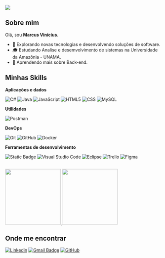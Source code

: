 ![](https://komarev.com/ghpvc/?username=marcusouzz&color=006bed)

## Sobre mim
Olá, sou <strong>Marcus Vinícius</strong>.

- 🤔 Explorando novas tecnologias e desenvolvendo soluções de software.
- 🎓 Estudando Analise e desemvolvimento de sistemas na Universidade da Amazônia - UNAMA.
- 🌱 Aprendendo mais sobre Back-end.

## Minhas Skills

**Aplicações e dados**

![C#](https://img.shields.io/badge/C%23--black?logo=c%23&logoColor=%23512BD4&labelColor=333333&color=333333)
![Java](https://img.shields.io/badge/-Java-333333?style=flat&logo=Java&logoColor=007396)
![JavaScript](https://img.shields.io/badge/-JavaScript-333333?style=flat&logo=javascript)
![HTML5](https://img.shields.io/badge/-HTML5-333333?style=flat&logo=HTML5)
![CSS](https://img.shields.io/badge/-CSS-333333?style=flat&logo=CSS3&logoColor=1572B6)
![MySQL](https://img.shields.io/badge/-MySQL-333333?style=flat&logo=mysql)

**Utilidades**

![Postman](https://img.shields.io/badge/-Postman-333333?style=flat&logo=postman)

**DevOps**

![Git](https://img.shields.io/badge/-Git-333333?style=flat&logo=git)
![GitHub](https://img.shields.io/badge/-GitHub-333333?style=flat&logo=github)
![Docker](https://img.shields.io/badge/-Docker-333333?style=flat&logo=docker)


**Ferramentas de desenvolvimento**

![Static Badge](https://img.shields.io/badge/Visual%20Studio--black?logo=Visual%20Studio&logoColor=%235C2D91&labelColor=333333&color=333333)
![Visual Studio Code](https://img.shields.io/badge/-Visual%20Studio%20Code-333333?style=flat&logo=visual-studio-code&logoColor=007ACC)
![Eclipse](https://img.shields.io/badge/-Eclipse-333333?style=flat&logo=eclipse-ide&logoColor=2C2255)
![Trello](https://img.shields.io/badge/-Trello-333333?style=flat&logo=trello&logoColor=007ACC)
![Figma](https://img.shields.io/badge/-Figma-333333?style=flat&logo=figma&logoColor=007ACC)

<br/>

<a href="https://github.com/marcusouzz" title="Perfil do Marcus">
  <img height="180em" src="https://github-readme-stats.vercel.app/api?username=marcusouzz&theme=dark&show_icons=true" />
  <img height="180em"  src="https://github-readme-stats.vercel.app/api/top-langs/?username=marcusouzz&layout=compact&hide_border=true&title_color=00FFFF&text_color=00FFFF&bg_color=0d1117" />
</a>

## Onde me encontrar

[![Linkedin](https://img.shields.io/badge/-marcusouzz-blue?style=flat-square&logo=Linkedin&logoColor=white&link=https://www.linkedin.com/in/marcusouzz/)](https://www.linkedin.com/in/marcusouzz/)
[![Gmail Badge](https://img.shields.io/badge/-marcusouzz@gmail.com-006bed?style=flat-square&logo=Gmail&logoColor=white&link=mailto:marcusouzz@gmail.com)](mailto:marcusouzz@gmail.com)
[![GitHub](https://img.shields.io/github/followers/marcusouzz?label=follow&style=social)](https://github.com/marcusouzz)
